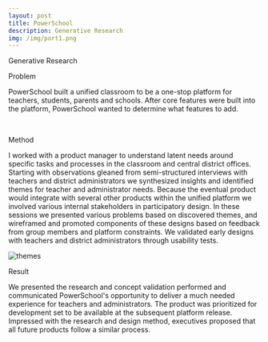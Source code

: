 ```yaml
---
layout: post
title: PowerSchool
description: Generative Research
img: /img/port1.png
---
```


<div class="img_row">
	<img class="col three" src="{{ site.baseurl }}/img/participatory.jpg" alt="" title="Participatory Design"/>
</div>
<div class="col three caption">
	Generative Research
</div>


Problem

PowerSchool built a unified classroom to be a one-stop platform for teachers, students, parents and schools. After core features were built into the platform, PowerSchool wanted to determine what features to add.

<div class="img_row">
	  <img class="col one" src="{{ site.baseurl }}/img/stickies.jpg" alt="" title="affinity diagramming"/>
	  <img class="col two" src="{{ site.baseurl }}/img/card1.png" alt="" title="prototypes"/>
	</div>


Method

I worked with a product manager to understand latent needs around specific tasks and processes in the classroom and central district offices. Starting with observations gleaned from semi-structured interviews with teachers and district administrators we synthesized insights and identified themes for teacher and administrator needs. Because the eventual product would integrate with several other products within the unified platform we involved various internal stakeholders in participatory design. In these sessions we presented various problems based on discovered themes, and wireframed and promoted components of these designs based on feedback from group members and platform constraints. We validated early designs with teachers and district administrators through usability tests. 

<div class="img_row">
	<img class="col three" src="{{ site.baseurl }}/img/theme.png" alt="themes" title="themes"/>
</div>

Result

We presented the research and concept validation performed and communicated PowerSchool's opportunity to deliver a much needed experience for teachers and administrators. The product was prioritized for development set to be available at the subsequent platform release. Impressed with the research and design method, executives proposed that all future products follow a similar process.  

